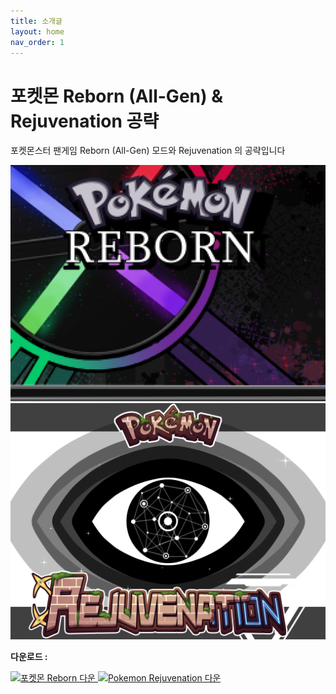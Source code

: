 ```yaml
---
title: 소개글
layout: home
nav_order: 1
---
```

# 포켓몬 Reborn (All-Gen) & Rejuvenation 공략

포켓몬스터 팬게임 Reborn (All-Gen) 모드와 Rejuvenation 의 공략입니다

<a href="https://pdlunar.github.io/reborn(all-gen).html">
<img alt="리본 공략" src="/img/reborn title.png"/>
</a>

<a href="/PDLunar.github.io/Rejuvenation_Walkthrough">
<img alt="리쥬버네이션 공략" src="/img/rejuvenation title.png"/>
</a>

<b>다운로드 :</b>

<a href="https://www.rebornevo.com/pr/index.html/">
<img alt="포켓몬 Reborn 다운" src="https://www.rebornevo.com/images/pr/gamelogo.png" width="210" height="120"/>
</a>


<a href="https://www.rebornevo.com/rejuvenation/">
<img alt="Pokemon Rejuvenation 다운" src="https://i.imgur.com/zFBEu9o.png" width="350" height="100"/>
</a> 

[^1]: [It can take up to 10 minutes for changes to your site to publish after you push the changes to GitHub](https://docs.github.com/en/pages/setting-up-a-github-pages-site-with-jekyll/creating-a-github-pages-site-with-jekyll#creating-your-site).

[Just the Docs]: https://just-the-docs.github.io/just-the-docs/
[GitHub Pages]: https://docs.github.com/en/pages
[README]: https://github.com/just-the-docs/just-the-docs-template/blob/main/README.md
[Jekyll]: https://jekyllrb.com
[GitHub Pages / Actions workflow]: https://github.blog/changelog/2022-07-27-github-pages-custom-github-actions-workflows-beta/
[use this template]: https://github.com/just-the-docs/just-the-docs-template/generate
